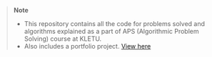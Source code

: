 > **Note**
> - This repository contains all the code for problems solved and algorithms explained as a part of APS (Algorithmic Problem Solving) course at KLETU.
> - Also includes a portfolio project. [View here](https://codedmachine111.github.io/APS/)
